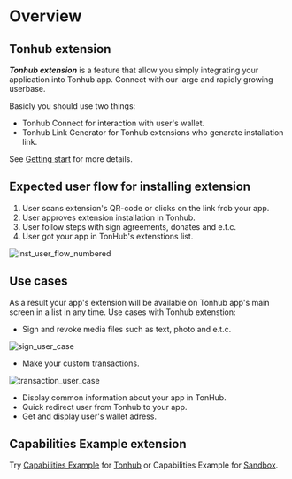 # Overview

## Tonhub extension
***Tonhub extension*** is a feature that allow you simply integrating your application into Tonhub app. Connect with our large and rapidly growing userbase.

Basicly you should use two things:

* Tonhub Connect for interaction with user's wallet. 
* Tonhub Link Generator for Tonhub extensions who genarate installation link.

See [Getting start](https://github.com/Reveloper/TwhExt/blob/main/Doc%20short/Getting%20start.md) for more details.


## Expected user flow for installing extension

1. User scans extension's QR-code or clicks on the link frob your app.
2. User approves extension installation in Tonhub.
3. User follow steps with sign agreements, donates and e.t.c.
4. User got your app in TonHub's extenstions list.

![inst_user_flow_numbered](https://user-images.githubusercontent.com/39581753/179036305-cde12e06-f3cb-4cf0-a274-6c4554a7ad8b.png)


## Use cases

As a result your app's extension will be available on Tonhub app's main screen in a list in any time. 
Use cases with Tonhub extenstion:


- Sign and revoke media files such as text, photo and e.t.c.

![sign_user_case](https://user-images.githubusercontent.com/39581753/179052450-ff36666d-d610-47b1-94e4-57cfe314d4ae.png)



-  Make your custom transactions.

![transaction_user_case](https://user-images.githubusercontent.com/39581753/179052390-2c801211-9656-4ff2-b0c9-32b9bf51a405.png)



- Display common information about your app in TonHub.
- Quick redirect user from Tonhub to your app.
- Get and display user's wallet adress.

## Capabilities Example extension

Try [Capabilities Example](https://tonhub.com/app/te6cckEBAgEAMAABAUABAFRodHRwczovL2FwcHMudG9uaHViLmNvbS9hcHBzL2V4YW1wbGVzL2Z1bGySeowu) for [Tonhub](https://developers.tonhub.com/docs/beta-apps) or Capabilities Example for [Sandbox](https://developers.tonhub.com/docs/beta-apps).
